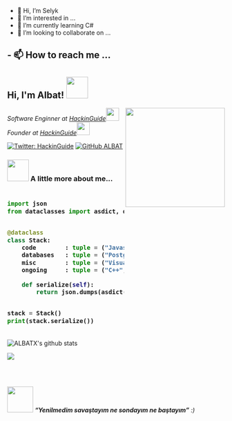 - 👋 Hi, I’m Selyk
- 👀 I’m interested in ...
- 🌱 I’m currently learning C# 
- 💞️ I’m looking to collaborate on ...
<h2>- 📫 How to reach me ...

<!---
Selyk35/Selyk35 is a ✨ special ✨ repository because its `README.md` (this file) appears on your GitHub profile.
You can click the Preview link to take a look at your changes.
--->

<h2> Hi, I'm Albat! <img src="https://media.giphy.com/media/mGcNjsfWAjY5AEZNw6/giphy.gif" width="50"></h2>
<img align='right' src="https://i.hizliresim.com/q8VJZx.png" width="230">
<p><em>Software Enginner at <a href="https://hackinguide.net/">HackinGuide</a><img src="https://media.giphy.com/media/fYSnHlufseco8Fh93Z/giphy.gif" width="30"></br>Founder at <a href="https://hackinguide.net/">HackinGuide</a><img src="https://media.giphy.com/media/WUlplcMpOCEmTGBtBW/giphy.gif" width="30"> 
</em></p>

[![Twitter: HackinGuide](https://img.shields.io/twitter/follow/hackinguide?style=social)](https://twitter.com/hackinguide)
[![GitHub ALBAT](https://img.shields.io/github/followers/ALBATX?label=follow&style=social)](https://github.com/ALBATX)


### <img src="https://media.giphy.com/media/VgCDAzcKvsR6OM0uWg/giphy.gif" width="50"> A little more about me...  

<h3>
    
```python
​
import json
from dataclasses import asdict, dataclass


@dataclass
class Stack:
    code        : tuple = ("Javascript", "C#", "HTML", "CSS")
    databases   : tuple = ("PostgreSQL", "Mongo", "Redis")
    misc        : tuple = ("Visual Studio Code", "XenForo")
    ongoing     : tuple = ("C++", "PHP", "QT")

    def serialize(self):
        return json.dumps(asdict(self), indent=4)


stack = Stack()
print(stack.serialize())
​
```
</h3>

![ALBATX's github stats](https://github-readme-stats.vercel.app/api?username=ALBATX&theme=dark&show_icons=true)

<img src="https://github-readme-stats.vercel.app/api/top-langs/?username=ALBATX&layout=compact https://github.com/anuraghazra/github-readme-stats" /></p>
<br/><br/>


<img src="https://media.giphy.com/media/LnQjpWaON8nhr21vNW/giphy.gif" width="60"> <em><b>“Yenilmedim savaştayım ne sondayım ne baştayım”</b> :)</em>
